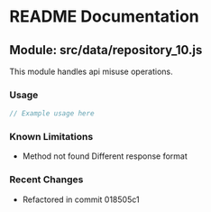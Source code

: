 # README Documentation

## Module: src/data/repository_10.js

This module handles api misuse operations.

### Usage

```javascript
// Example usage here
```

### Known Limitations

- Method not found Different response format

### Recent Changes

- Refactored in commit 018505c1
